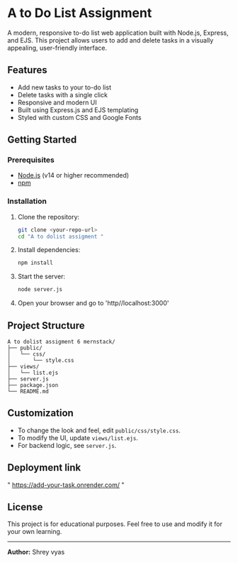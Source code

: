 # A to Do List Assignment 

A modern, responsive to-do list web application built with Node.js, Express, and EJS. This project allows users to add and delete tasks in a visually appealing, user-friendly interface.

## Features

- Add new tasks to your to-do list
- Delete tasks with a single click
- Responsive and modern UI 
- Built using Express.js and EJS templating
- Styled with custom CSS and Google Fonts


## Getting Started

### Prerequisites
- [Node.js](https://nodejs.org/) (v14 or higher recommended)
- [npm](https://www.npmjs.com/)

### Installation
1. Clone the repository:
   ```sh
   git clone <your-repo-url>
   cd "A to dolist assigment "
   ```
2. Install dependencies:
   ```sh
   npm install
   ```
3. Start the server:
   ```sh
   node server.js
   ```
4. Open your browser and go to 'http//localhost:3000'

## Project Structure

```
A to dolist assigment 6 mernstack/
├── public/
│   └── css/
│       └── style.css
├── views/
│   └── list.ejs
├── server.js
├── package.json
└── README.md
```

## Customization
- To change the look and feel, edit `public/css/style.css`.
- To modify the UI, update `views/list.ejs`.
- For backend logic, see `server.js`.


## Deployment link 

" https://add-your-task.onrender.com/ "
## License
This project is for educational purposes. Feel free to use and modify it for your own learning.

---
**Author:** Shrey vyas

